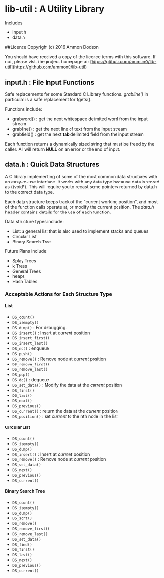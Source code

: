# lib-util : A Utility Library

Includes
* input.h
* data.h

##Licence
Copyright (c) 2016 Ammon Dodson

You should have received a copy of the licence terms with this software. If not, please visit the project homepage at: [https://github.com/ammon0/lib-util](https://github.com/ammon0/lib-util)

## input.h : File Input Functions
Safe replacements for some Standard C Library functions. *grabline()* in particular is a safe replacement for fgets().

Functions include:
* grabword() : get the next whitespace delimited word from the input stream
* grabline() : get the next line of text from the input stream
* grabfield() : get the next __tab__ delimited field from the input stream

Each function returns a dynamically sized string that must be freed by the caller. All will return __NULL__ on an error or the end of input.

## data.h : Quick Data Structures
A C library implementing of some of the most common data structures with an easy-to-use interface. It works with any data type because data is stored as ()void*). This will require you to recast some pointers returned by data.h to the correct data type.

Each data structure keeps track of the "current working position", and most of the function calls operate at, or modify the current position. The _data.h_ header contains details for the use of each function.

Data structure types include:
*	List: a general list that is also used to implement stacks and queues
*	Circular List
*	Binary Search Tree

Future Plans include:
*	Splay Trees
*	k Trees
*	General Trees
*	heaps
*	Hash Tables

### Acceptable Actions for Each Structure Type
 
#### List
*	`DS_count()`
*	`DS_isempty()`
*	`DS_dump()` : For debugging.
*	`DS_insert()` : Insert at _current_ position
*	`DS_insert_first()`
*	`DS_insert_last()`
*	`DS_nq()` : enqueue
*	`DS_push()`
*	`DS_remove()` : Remove node at _current_ position
*	`DS_remove_first()`
*	`DS_remove_last()`
*	`DS_pop()`
*	`DS_dq()` : dequeue
*	`DS_set_data()` : Modify the data at the _current_ position
*	`DS_first()`
*	`DS_last()`
*	`DS_next()`
*	`DS_previous()`
*	`DS_current()` : return the data at the _current_ position
*	`DS_position()` : set _current_ to the nth node in the list

#### Circular List
*	`DS_count()`
*	`DS_isempty()`
*	`DS_dump()`
*	`DS_insert()` : Insert at _current_ position
*	`DS_remove()` : Remove node at _current_ position
*	`DS_set_data()`
*	`DS_next()`
*	`DS_previous()`
*	`DS_current()`

#### Binary Search Tree
*	`DS_count()`
*	`DS_isempty()`
*	`DS_dump()`
*	`DS_sort()`
*	`DS_remove()`
*	`DS_remove_first()`
*	`DS_remove_last()`
*	`DS_set_data()`
*	`DS_find()`
*	`DS_first()`
*	`DS_last()`
*	`DS_next()`
*	`DS_previous()`
*	`DS_current()`


